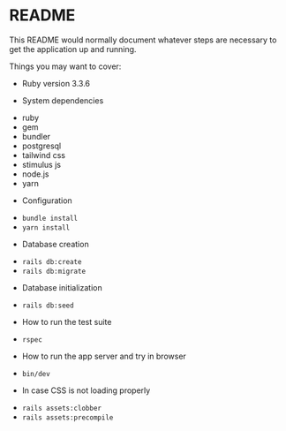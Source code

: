 # README

This README would normally document whatever steps are necessary to get the
application up and running.

Things you may want to cover:

* Ruby version
3.3.6

* System dependencies
- ruby
- gem
- bundler
- postgresql
- tailwind css
- stimulus js
- node.js
- yarn

* Configuration
- `bundle install`
- `yarn install`

* Database creation
- `rails db:create`
- `rails db:migrate`

* Database initialization
- `rails db:seed`

* How to run the test suite
- `rspec`

* How to run the app server and try in browser
- `bin/dev`

* In case CSS is not loading properly
- `rails assets:clobber`
- `rails assets:precompile`
